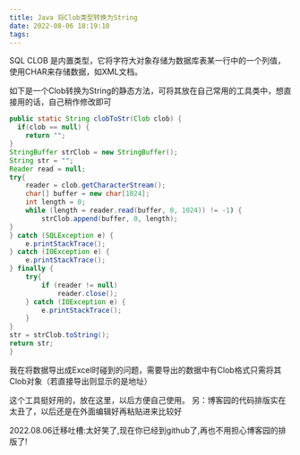 ```yaml
---
title: Java 将Clob类型转换为String
date: 2022-08-06 18:19:10
tags:
---
```


<!-- more -->

SQL CLOB 是内置类型，它将字符大对象存储为数据库表某一行中的一个列值，使用CHAR来存储数据，如XML文档。

如下是一个Clob转换为String的静态方法，可将其放在自己常用的工具类中，想直接用的话，自己稍作修改即可

```java
public static String clobToStr(Clob clob) {
  if(clob == null) {
    return "";
}  
StringBuffer strClob = new StringBuffer();
String str = "";
Reader read = null;
try{
    reader = clob.getCharacterStream();
    char[] buffer = new char[1024];
    int length = 0;
    while (length = reader.read(buffer, 0, 1024)) != -1) {
        strClob.append(buffer, 0, length);
}
} catch (SQLException e) {
    e.printStackTrace();
} catch (IOException e) {
    e.printStackTrace();
} finally {
    try{
        if (reader != null)
            reader.close();
    } catch (IOException e) {
        e.printStackTrace();
    }
}
str = strClob.toString();
return str;
}
```

我在将数据导出成Excel时碰到的问题，需要导出的数据中有Clob格式只需将其Clob对象（若直接导出则显示的是地址）

这个工具挺好用的，放在这里，以后方便自己使用。
另：博客园的代码排版实在太丑了，以后还是在外面编辑好再粘贴进来比较好


2022.08.06迁移吐槽:太好笑了,现在你已经到github了,再也不用担心博客园的排版了!
